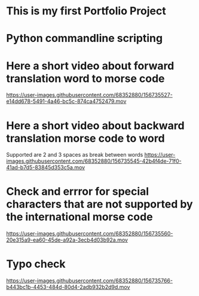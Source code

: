 # This is my first Portfolio Project

# Python commandline scripting



# Here a short video about forward translation word to morse code
https://user-images.githubusercontent.com/68352880/156735527-e14dd678-5491-4a46-bc5c-874ca4752479.mov



# Here a short video about backward translation morse code to word
Supported are 2 and 3 spaces as break between words
https://user-images.githubusercontent.com/68352880/156735545-42b4f4de-71f0-41ad-b7d5-83845d353c5a.mov



# Check and errror for special characters that are not supported by the international morse code
https://user-images.githubusercontent.com/68352880/156735560-20e315a9-ea60-45de-a92a-3ecb4d03b92a.mov



# Typo check
https://user-images.githubusercontent.com/68352880/156735766-b443bc1b-4453-484d-80d4-2adb932b2d9d.mov

